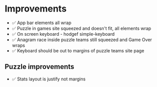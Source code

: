 Improvements
============

- ✅ App bar elements all wrap
- ✅ Puzzle in games site squeezed and doesn't fit, all elements wrap
- ✅ On screen keyboard - hodgef simple-keyboard
- ✅ Anagram race inside puzzle teams still squeezed and Game Over wraps
- ✅ Keyboard should be out to margins of puzzle teams site page

Puzzle improvements
-------------------

- ✅ Stats layout is justify not margins